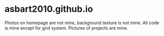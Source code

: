 # asbart2010.github.io

Photos on homepage are not mine, background texture is not mine.
All code is mine except for grid system.
Pictures of projects are mine.
